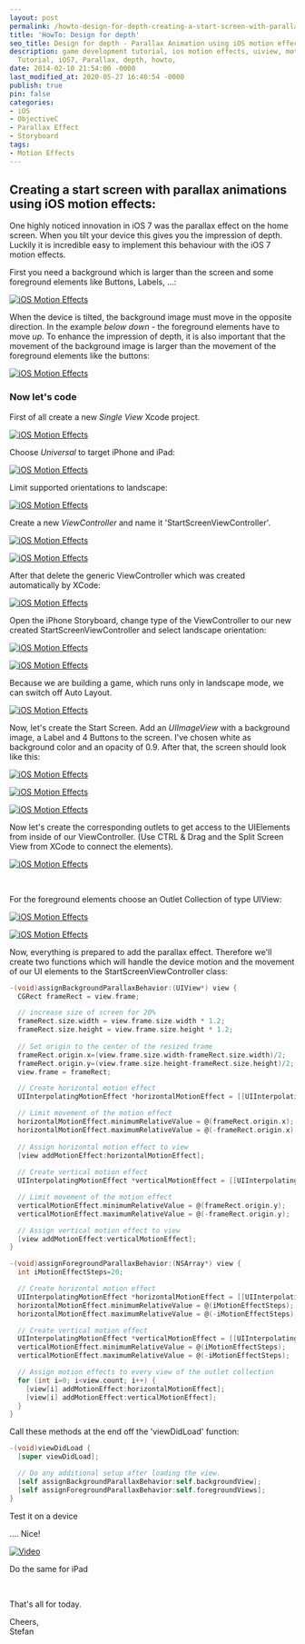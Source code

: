 ```yaml
---
layout: post
permalink: /howto-design-for-depth-creating-a-start-screen-with-parallax-animations-using-ios-7-motion-effects/
title: 'HowTo: Design for depth'
seo_title: Design for depth - Parallax Animation using iOS motion effects
description: game development tutorial, ios motion effects, uiview, motion effects,
  Tutorial, iOS7, Parallax, depth, howto,
date: 2014-02-10 21:54:00 -0000
last_modified_at: 2020-05-27 16:40:54 -0000
publish: true
pin: false
categories:
- iOS
- ObjectiveC
- Parallax Effect
- Storyboard
tags:
- Motion Effects
---
```

## Creating a start screen with parallax animations using iOS motion effects:

One highly noticed innovation in iOS 7 was the parallax effect on the home screen. When you tilt your device this gives you the impression of depth. Luckily it is incredible easy to implement this behaviour with the iOS 7 motion effects.

First you need a background which is larger than the screen and some foreground elements like Buttons, Labels, ...:

[![iOS Motion Effects](/assets/wp-content/uploads/2014/02/parallax1-1.jpg)](/assets/wp-content/uploads/2014/02/parallax1-1.jpg)

When the device is tilted, the background image must move in the opposite direction. In the example _below down_ \- the foreground elements have to move _up_. To enhance the impression of depth, it is also important that the movement of the background image is larger than the movement of the foreground elements like the buttons:

[![iOS Motion Effects](/assets/wp-content/uploads/2014/02/parallax2-1.jpg)](/assets/wp-content/uploads/2014/02/parallax2-1.jpg)

### Now let's code

First of all create a new _Single View_ Xcode project.

[![iOS Motion Effects](/assets/wp-content/uploads/2014/02/Parallax3-1.jpg)](/assets/wp-content/uploads/2014/02/Parallax3-1.jpg)

Choose _Universal_ to target iPhone and iPad:

[![iOS Motion Effects](/assets/wp-content/uploads/2014/02/Parallax4-1.jpg)](/assets/wp-content/uploads/2014/02/Parallax4-1.jpg)

Limit supported orientations to landscape:

[![iOS Motion Effects](/assets/wp-content/uploads/2014/02/Parallax5-1.jpg)](/assets/wp-content/uploads/2014/02/Parallax5-1.jpg)

Create a new _ViewController_ and name it 'StartScreenViewController'.

[![iOS Motion Effects](/assets/wp-content/uploads/2014/02/Parallax6-1.jpg)](/assets/wp-content/uploads/2014/02/Parallax6-1.jpg)

[![iOS Motion Effects](/assets/wp-content/uploads/2014/02/Parallax7-1.jpg)](/assets/wp-content/uploads/2014/02/Parallax7-1.jpg)

After that delete the generic ViewController which was created automatically by XCode:

[![iOS Motion Effects](/assets/wp-content/uploads/2014/02/Parallax8-1.jpg)](/assets/wp-content/uploads/2014/02/Parallax8-1.jpg)

Open the iPhone Storyboard, change type of the ViewController to our new created StartScreenViewController and select landscape orientation:

[![iOS Motion Effects](/assets/wp-content/uploads/2014/02/Parallax9.png)](/assets/wp-content/uploads/2014/02/Parallax9.png)

[![iOS Motion Effects](/assets/wp-content/uploads/2014/02/Parallax10.png)](/assets/wp-content/uploads/2014/02/Parallax10.png)

Because we are building a game, which runs only in landscape mode, we can switch off Auto Layout.

[![iOS Motion Effects](/assets/wp-content/uploads/2014/02/Parallax11.png)](/assets/wp-content/uploads/2014/02/Parallax11.png)

Now, let's create the Start Screen. Add an _UIImageView_ with a background image, a Label and 4 Buttons to the screen. I've chosen white as background color and an opacity of 0.9. After that, the screen should look like this:

[![iOS Motion Effects](/assets/wp-content/uploads/2014/02/Parallax12.png)](/assets/wp-content/uploads/2014/02/Parallax12.png)

[![iOS Motion Effects](/assets/wp-content/uploads/2014/02/Parallax13-1.jpg)](/assets/wp-content/uploads/2014/02/Parallax13-1.jpg)

[![iOS Motion Effects](/assets/wp-content/uploads/2014/02/Parallax14.png)](/assets/wp-content/uploads/2014/02/Parallax14.png)

Now let's create the corresponding outlets to get access to the UIElements from inside of our ViewController. (Use CTRL & Drag and the Split Screen View from XCode to connect the elements).

[![iOS Motion Effects](/assets/wp-content/uploads/2014/02/Parallax15-1.jpg)](/assets/wp-content/uploads/2014/02/Parallax15-1.jpg)

 

For the foreground elements choose an Outlet Collection of type UIView:

[![iOS Motion Effects](/assets/wp-content/uploads/2014/02/Parallax20-1.jpg)](/assets/wp-content/uploads/2014/02/Parallax20-1.jpg)

[![iOS Motion Effects](/assets/wp-content/uploads/2014/02/Parallax21-1.jpg)](/assets/wp-content/uploads/2014/02/Parallax21-1.jpg)

Now, everything is prepared to add the parallax effect. Therefore we'll create two functions which will handle the device motion and the movement of our UI elements to the StartScreenViewController class:
```objectivec
-(void)assignBackgroundParallaxBehavior:(UIView*) view {
  CGRect frameRect = view.frame;

  // increase size of screen for 20%
  frameRect.size.width = view.frame.size.width * 1.2;
  frameRect.size.height = view.frame.size.height * 1.2;
 
  // Set origin to the center of the resized frame
  frameRect.origin.x=(view.frame.size.width-frameRect.size.width)/2;
  frameRect.origin.y=(view.frame.size.height-frameRect.size.height)/2;
  view.frame = frameRect;

  // Create horizontal motion effect
  UIInterpolatingMotionEffect *horizontalMotionEffect = [[UIInterpolatingMotionEffect alloc] initWithKeyPath:@"center.x" type:UIInterpolatingMotionEffectTypeTiltAlongHorizontalAxis];

  // Limit movement of the motion effect
  horizontalMotionEffect.minimumRelativeValue = @(frameRect.origin.x);
  horizontalMotionEffect.maximumRelativeValue = @(-frameRect.origin.x);
  
  // Assign horizontal motion effect to view
  [view addMotionEffect:horizontalMotionEffect];
  
  // Create vertical motion effect
  UIInterpolatingMotionEffect *verticalMotionEffect = [[UIInterpolatingMotionEffect alloc] initWithKeyPath:@"center.y" type:UIInterpolatingMotionEffectTypeTiltAlongVerticalAxis];

  // Limit movement of the motion effect
  verticalMotionEffect.minimumRelativeValue = @(frameRect.origin.y);
  verticalMotionEffect.maximumRelativeValue = @(-frameRect.origin.y);

  // Assign vertical motion effect to view
  [view addMotionEffect:verticalMotionEffect];
}

-(void)assignForegroundParallaxBehavior:(NSArray*) view {
  int iMotionEffectSteps=20;

  // Create horizontal motion effect
  UIInterpolatingMotionEffect *horizontalMotionEffect = [[UIInterpolatingMotionEffect alloc] initWithKeyPath:@"center.x" type:UIInterpolatingMotionEffectTypeTiltAlongHorizontalAxis];
  horizontalMotionEffect.minimumRelativeValue = @(iMotionEffectSteps);
  horizontalMotionEffect.maximumRelativeValue = @(-iMotionEffectSteps);

  // Create vertical motion effect
  UIInterpolatingMotionEffect *verticalMotionEffect = [[UIInterpolatingMotionEffect alloc] initWithKeyPath:@"center.y" type:UIInterpolatingMotionEffectTypeTiltAlongVerticalAxis];
  verticalMotionEffect.minimumRelativeValue = @(iMotionEffectSteps);
  verticalMotionEffect.maximumRelativeValue = @(-iMotionEffectSteps);

  // Assign motion effects to every view of the outlet collection
  for (int i=0; i<view.count; i++) {
    [view[i] addMotionEffect:horizontalMotionEffect];
    [view[i] addMotionEffect:verticalMotionEffect];
  }
}
```

Call these methods at the end off the 'viewDidLoad' function:
```objectivec
-(void)viewDidLoad {
  [super viewDidLoad];

  // Do any additional setup after loading the view.
  [self assignBackgroundParallaxBehavior:self.backgroundView];
  [self assignForegroundParallaxBehavior:self.foregroundViews];
}
```
Test it on a device 

.... Nice!



[![Video](/assets/wp-content/uploads/2014/02/Video0.png)](https://youtu.be/3FFoO4yUMx0)

Do the same for iPad

 

That's all for today.

Cheers,  
Stefan
